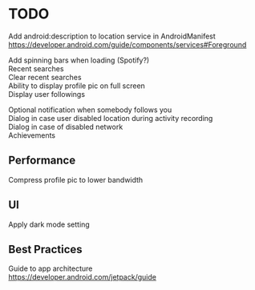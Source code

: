 # TODO

Add android:description to location service in AndroidManifest  
https://developer.android.com/guide/components/services#Foreground

Add spinning bars when loading (Spotify?)  
Recent searches  
Clear recent searches  
Ability to display profile pic on full screen  
Display user followings

Optional notification when somebody follows you  
Dialog in case user disabled location during activity recording  
Dialog in case of disabled network  
Achievements

## Performance

Compress profile pic to lower bandwidth

## UI

Apply dark mode setting

## Best Practices

Guide to app architecture  
https://developer.android.com/jetpack/guide
